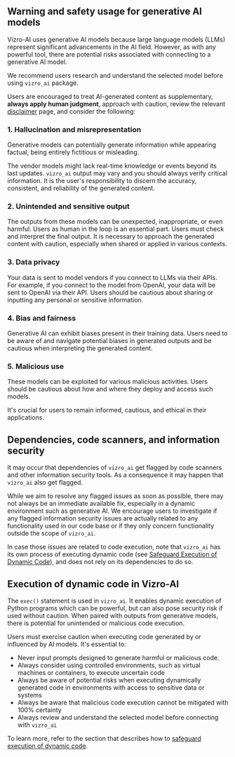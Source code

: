 ## Warning and safety usage for generative AI models

Vizro-AI uses generative AI models because large language models (LLMs) represent significant advancements in the AI field. However, as with any powerful tool, there are potential risks associated with connecting to a generative AI model.

We recommend users research and understand the selected model before using `vizro_ai` package.

Users are encouraged to treat AI-generated content as supplementary, **always apply human judgment**,
approach with caution, review the relevant [disclaimer](disclaimer.md) page, and consider the following:
<!-- vale off -->
### 1. Hallucination and misrepresentation

Generative models can potentially generate information while appearing factual, being entirely fictitious or misleading.
<!-- vale on -->
The vendor models might lack real-time knowledge or events beyond its last updates.
`vizro_ai` output may vary and you should always verify critical information.
It is the user's responsibility to discern the accuracy, consistent, and reliability of the generated content.

<!-- vale off -->
### 2. Unintended and sensitive output
<!-- vale on -->
The outputs from these models can be unexpected, inappropriate, or even harmful.
Users as human in the loop is an essential part. Users must check and interpret the final output.
It is necessary to approach the generated content with caution, especially when shared or applied in various contexts.

<!-- vale off -->
### 3. Data privacy
<!-- vale on -->
Your data is sent to model vendors if you connect to LLMs via their APIs.
For example, if you connect to the model from OpenAI, your data will be sent to OpenAI via their API.
Users should be cautious about sharing or inputting any personal or sensitive information.

<!-- vale off -->
### 4. Bias and fairness
<!-- vale on -->
Generative AI can exhibit biases present in their training data.
Users need to be aware of and navigate potential biases in generated outputs and be cautious when interpreting the generated content.

<!-- vale off -->
### 5. Malicious use
<!-- vale on -->
These models can be exploited for various malicious activities. Users should be cautious about how and where they deploy and access such models.

It's crucial for users to remain informed, cautious, and ethical in their applications.


## Dependencies, code scanners, and information security

It may occur that dependencies of `vizro_ai` get flagged by code scanners and other information security tools. As a consequence it may happen that
`vizro_ai` also get flagged.

While we aim to resolve any flagged issues as soon as possible, there may not always be an immediate available fix, especially in a dynamic environment such as generative AI. We encourage users to investigate if any flagged information security issues are actually related
to any functionality used in our code base or if they only concern functionality outside the scope of `vizro_ai`.

In case those issues are related to code execution, note that `vizro_ai` has its own process of executing dynamic code (see [Safeguard Execution of Dynamic Code](safeguard.md)), and does not rely on its dependencies to do so.


## Execution of dynamic code in Vizro-AI

The `exec()` statement is used in `vizro_ai`. It enables dynamic execution of Python programs which can be powerful, but can also pose security risk
if used without caution. When paired with outputs from generative models, there is potential for unintended or malicious code execution.

Users must exercise caution when executing code generated by or influenced by AI models. It's essential to:

- Never input prompts designed to generate harmful or malicious code.
- Always consider using controlled environments, such as virtual machines or containers, to execute uncertain code
- Always be aware of potential risks when executing dynamically generated code in environments with access to sensitive data or systems
- Always be aware that malicious code execution cannot be mitigated with 100% certainty
- Always review and understand the selected model before connecting with `vizro_ai`

To learn more, refer to the section that describes how to [safeguard execution of dynamic code](safeguard.md).
